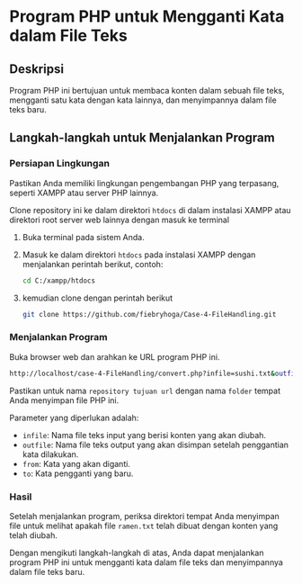 # Program PHP untuk Mengganti Kata dalam File Teks

## Deskripsi
Program PHP ini bertujuan untuk membaca konten dalam sebuah file teks, mengganti satu kata dengan kata lainnya, dan menyimpannya dalam file teks baru.

## Langkah-langkah untuk Menjalankan Program

### Persiapan Lingkungan
Pastikan Anda memiliki lingkungan pengembangan PHP yang terpasang, seperti XAMPP atau server PHP lainnya.

Clone repository ini ke dalam direktori `htdocs` di dalam instalasi XAMPP atau direktori root server web lainnya dengan masuk ke terminal

1. Buka terminal pada sistem Anda.

2. Masuk ke dalam direktori `htdocs` pada instalasi XAMPP dengan menjalankan perintah berikut, contoh:
   ```bash
   cd C:/xampp/htdocs
   ```
3. kemudian clone dengan perintah berikut
    ```bash
    git clone https://github.com/fiebryhoga/Case-4-FileHandling.git
    ```
### Menjalankan Program
Buka browser web dan arahkan ke URL program PHP ini. 
```bash
http://localhost/case-4-FileHandling/convert.php?infile=sushi.txt&outfile=ramen.txt&from=sushi&to=ramen
```

Pastikan untuk nama `repository tujuan url` dengan nama `folder` tempat Anda menyimpan file PHP ini.

Parameter yang diperlukan adalah:

- `infile`: Nama file teks input yang berisi konten yang akan diubah.
- `outfile`: Nama file teks output yang akan disimpan setelah penggantian kata dilakukan.
- `from`: Kata yang akan diganti.
- `to`: Kata pengganti yang baru.

### Hasil
Setelah menjalankan program, periksa direktori tempat Anda menyimpan file untuk melihat apakah file `ramen.txt` telah dibuat dengan konten yang telah diubah.

Dengan mengikuti langkah-langkah di atas, Anda dapat menjalankan program PHP ini untuk mengganti kata dalam file teks dan menyimpannya dalam file teks baru.
